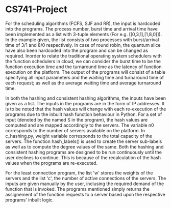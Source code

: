 # CS741-Project

For the scheduling algorithms (FCFS, SJF and RR), the input is hardcoded into the programs. The process number, burst time and arrival time have been implemented as a list with 3-tuple elements (For e.g. [[0,3,1],[1,8,0]]). In the example  given, the list consists of two processes with burst/arrival time of 3/1 and 8/0 respectively. In case of round robin, the quantum slice have also been hardcoded into the program and can be changed as required. Inorder to relate the traditional operating system schedulers with the function schedulers in cloud, we can consider the burst time to be the function execution time and the turnaround time as the latency of function execution on the platform. The output of the programs will consist of a table specifying all input parameters and the waiting time and turnaround time of each request; as well as the average waiting time and average turnaround time. 

In both the hashing and consistent hashing algorithms, the inputs have been given as a list. The inputs in the programs are in the form of IP addresses. It is to be noted that the hash values will change with each re-execution of the programs due to the inbuilt hash function behaviour in Python. For a set of input (denoted by the named S in the program), the hash values are computed and are mapped accordingly to the servers. The variable n0 corresponds to the number of servers available on the platform. In c_hashing.py, weight variable corresponds to the total capacity of the servers. The function hash_labels() is used to create the server sub-labels as well as to compute the degree values of the same. Both the hashing and consistent hashing programs are designed to be run continuously until the user declines to continue. This is because of the recalculation of the hash values when the programs are re-executed.

For the least connection program, the list 'w' stores the weights of the servers and the list 'c', the number of active connections of the servers. The inputs are given manually by the user, inclusing the required demand of the function that is invoked. The programs mentioned simply returns the assignement of the function requests to a server based upon the respective programs' inbuilt logic.
